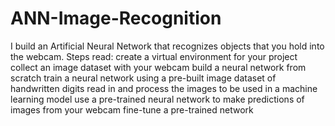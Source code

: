 # ANN-Image-Recognition
I build an Artificial Neural Network that recognizes objects that you hold into the webcam.
Steps read:
create a virtual environment for your project
collect an image dataset with your webcam
build a neural network from scratch
train a neural network using a pre-built image dataset of handwritten digits
read in and process the images to be used in a machine learning model
use a pre-trained neural network to make predictions of images from your webcam
fine-tune a pre-trained network
